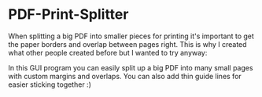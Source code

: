 # PDF-Print-Splitter

When splitting a big PDF into smaller pieces for printing it's important to get the paper borders and overlap between pages right.
This is why I created what other people created before but I wanted to try anyway:

In this GUI program you can easily split up a big PDF into many small pages with custom margins and overlaps.
You can also add thin guide lines for easier sticking together :)